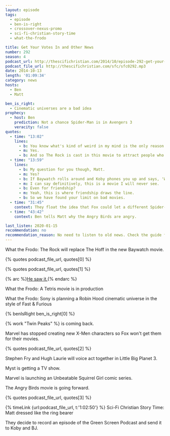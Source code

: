 ```yaml
---
layout: episode
tags:
  - episode
  - ben-is-right
  - crossover-nexus-promo
  - sci-fi-christian-story-time
  - what-the-frodo

title: Get Your Votes In and Other News
number: 292
season: 4
podcast_url: http://thescifichristian.com/2014/10/episode-292-get-your-votes-in-and-other-news/
podcast_file_url: http://thescifichristian.com/sfc/sfc0292.mp3
date: 2014-10-13
length: '01:09:34'
category: news
hosts:
  - Ben
  - Matt

ben_is_right:
  - Cinematic universes are a bad idea
prophecy:
  - host: Ben
    prediction: Not a chance Spider-Man is in Avengers 3
    veracity: false
quotes:
  - time: "13:02"
    lines:
      - b: You know what's kind of weird in my mind is the only reason someone gets cast in a Baywatch franchise is cuz they look good in a swimming suit.
      - m: Yes.
      - b: And so The Rock is cast in this movie to attract people who want to see him in a swimming suit. And Koby.
  - time: "13:59"
    lines:
      - b: My question for you though, Matt.
      - m: Yes?
      - b: If Baywatch rolls around and Koby phones you up and says, 'Would you like to go see the new Rock movie? It's called "Baywatch".' Will you go?
      - m: I can say definitively, this is a movie I will never see.
      - b: Even for friendship?
      - m: Yeah, this is where friendship draws the line.
      - b: So we have found your limit on bad movies.
  - time: "31:45"
    context: They float the idea that Fox could let a different Spider-Man appear in Avengers 3
  - time: "43:42"
    context: Ben tells Matt why the Angry Birds are angry.

last_listen: 2020-01-15
recommendation: no
recommendation_reason: No need to listen to old news. Check the guide for what's interesting in hindsight.
---
```


What the Frodo: The Rock will replace The Hoff in the new Baywatch movie.

{% quotes podcast_file_url, quotes[0] %}

{% quotes podcast_file_url, quotes[1] %}

{% arc %}[He saw it.](https://boxd.it/v6SpP){% endarc %}

What the Frodo: A Tetris movie is in production 

What the Frodo: Sony is planning a Robin Hood cinematic universe in the style of Fast & Furious 

{% benIsRight ben_is_right[0] %}

{% work "Twin Peaks" %} is coming back.

Marvel has stopped creating new X-Men characters so Fox won't get them for their movies.

{% quotes podcast_file_url, quotes[2] %}

Stephen Fry and Hugh Laurie will voice act together in Little Big Planet 3.

Myst is getting a TV show. 

Marvel is launching an Unbeatable Squirrel Girl comic series.  

The Angry Birds movie is going forward.

{% quotes podcast_file_url, quotes[3] %}

{% timeLink {url:podcast_file_url, t:'1:02:50'} %}  Sci-Fi Christian Story Time: Matt dressed like the ring bearer

They decide to record an episode of the Green Screen Podcast and send it to Koby and BJ.